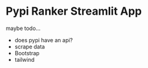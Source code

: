 #  Pypi Ranker Streamlit App

maybe todo...<br>

+ does pypi have an api?
+ scrape data
+ Bootstrap
+ tailwind


